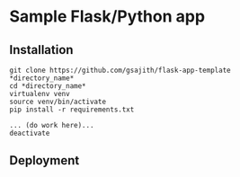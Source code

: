 # Sample Flask/Python app

## Installation
```
git clone https://github.com/gsajith/flask-app-template *directory_name*
cd *directory_name*
virtualenv venv
source venv/bin/activate
pip install -r requirements.txt

... (do work here)...
deactivate
```


## Deployment
